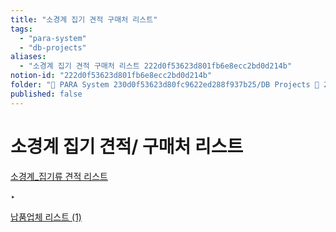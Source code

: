 ```yaml
---
title: "소경계 집기 견적 구매처 리스트"
tags:
  - "para-system"
  - "db-projects"
aliases:
  - "소경계 집기 견적 구매처 리스트 222d0f53623d801fb6e8ecc2bd0d214b"
notion-id: "222d0f53623d801fb6e8ecc2bd0d214b"
folder: "🚀 PARA System 230d0f53623d80fc9622ed288f937b25/DB Projects 🚀 230d0f53623d8153bf62f23dd93ce93f/소경계 프로젝트 1f7d0f53623d80adb89ac5403937e464"
published: false
---
```


# 소경계 집기 견적/ 구매처 리스트

[소경계\_집기류 견적 리스트 ](%EC%86%8C%EA%B2%BD%EA%B3%84%20%EC%A7%91%EA%B8%B0%20%EA%B2%AC%EC%A0%81%20%EA%B5%AC%EB%A7%A4%EC%B2%98%20%EB%A6%AC%EC%8A%A4%ED%8A%B8/%EC%86%8C%EA%B2%BD%EA%B3%84_%EC%A7%91%EA%B8%B0%EB%A5%98%20%EA%B2%AC%EC%A0%81%20%EB%A6%AC%EC%8A%A4%ED%8A%B8.csv)

‣

[납품업체 리스트 (1)](%EC%86%8C%EA%B2%BD%EA%B3%84%20%EC%A7%91%EA%B8%B0%20%EA%B2%AC%EC%A0%81%20%EA%B5%AC%EB%A7%A4%EC%B2%98%20%EB%A6%AC%EC%8A%A4%ED%8A%B8/%EB%82%A9%ED%92%88%EC%97%85%EC%B2%B4%20%EB%A6%AC%EC%8A%A4%ED%8A%B8%20(1)%20222d0f53623d80638712ceccec5e6609.csv)
